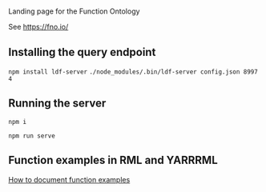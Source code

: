#

Landing page for the Function Ontology

See <https://fno.io/>

## Installing the query endpoint

`npm install ldf-server`
`./node_modules/.bin/ldf-server config.json 8997 4`

## Running the server

`npm i`

`npm run serve`

## Function examples in RML and YARRRML

[How to document function examples](README_HOW_TO_ADD_FUNCTION_EXAMPLES.MD)
